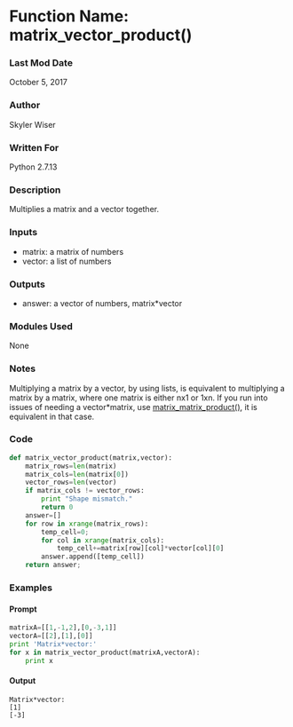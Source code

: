 # Function Name: matrix_vector_product()

### Last Mod Date
October 5, 2017
### Author
Skyler Wiser
### Written For
Python 2.7.13
### Description
Multiplies a matrix and a vector together.
### Inputs

* matrix: a matrix of numbers
* vector: a list of numbers

### Outputs

* answer: a vector of numbers, matrix*vector

### Modules Used
None
### Notes
Multiplying a matrix by a vector, by using lists, is equivalent to multiplying a matrix by a matrix, where one matrix is either nx1 or 1xn. If you run into issues of needing a vector*matrix, use [matrix_matrix_product()](https://swiser.github.io/MATH4610/matrix_matrix_product), it is equivalent in that case.
### Code

```python
def matrix_vector_product(matrix,vector):
    matrix_rows=len(matrix)
    matrix_cols=len(matrix[0])
    vector_rows=len(vector)
    if matrix_cols != vector_rows:
        print "Shape mismatch."
        return 0
    answer=[]
    for row in xrange(matrix_rows):
        temp_cell=0;
        for col in xrange(matrix_cols):
            temp_cell+=matrix[row][col]*vector[col][0]
        answer.append([temp_cell])
    return answer;
```

### Examples
#### Prompt

```python
matrixA=[[1,-1,2],[0,-3,1]]
vectorA=[[2],[1],[0]]
print 'Matrix*vector:'
for x in matrix_vector_product(matrixA,vectorA):
    print x
```

#### Output

```
Matrix*vector:
[1]
[-3]
```
